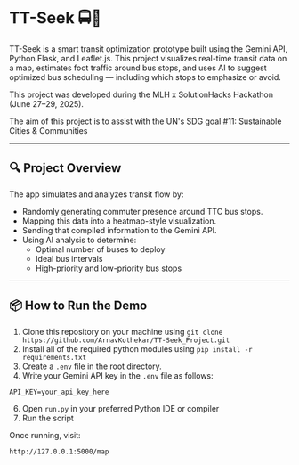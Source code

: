 # TT-Seek 🚍🧠

TT-Seek is a smart transit optimization prototype built using the Gemini API, Python Flask, and Leaflet.js. This project visualizes real-time transit data on a map, estimates foot traffic around bus stops, and uses AI to suggest optimized bus scheduling — including which stops to emphasize or avoid.

This project was developed during the MLH x SolutionHacks Hackathon (June 27–29, 2025).

The aim of this project is to assist with the UN's SDG goal #11: Sustainable Cities & Communities

---

## 🔍 Project Overview

The app simulates and analyzes transit flow by:
- Randomly generating commuter presence around TTC bus stops.
- Mapping this data into a heatmap-style visualization.
- Sending that compiled information to the Gemini API.
- Using AI analysis to determine:
  - Optimal number of buses to deploy
  - Ideal bus intervals
  - High-priority and low-priority bus stops

---

## 📦 How to Run the Demo

1. Clone this repository on your machine using `git clone https://github.com/ArnavKothekar/TT-Seek_Project.git`
2. Install all of the required python modules using `pip install -r requirements.txt`
3. Create a `.env` file in the root directory.
4. Write your Gemini API key in the `.env` file as follows:
```
API_KEY=your_api_key_here
```
6. Open `run.py` in your preferred Python IDE or compiler
7. Run the script

Once running, visit:

```bash
http://127.0.0.1:5000/map
```
